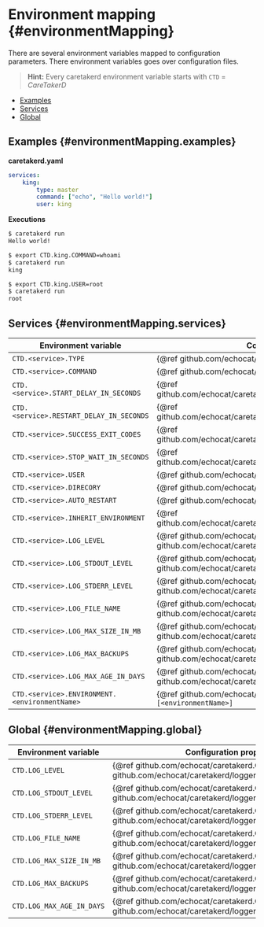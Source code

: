 # Environment mapping {#environmentMapping}

There are several environment variables mapped to configuration parameters. There environment variables goes over configuration files.

> **Hint:** Every caretakerd environment variable starts with ``CTD`` = *CareTakerD*

* [Examples](#configuration.environmentMapping.examples)
* [Services](#configuration.environmentMapping.services)
* [Global](#configuration.environmentMapping.global)

## Examples {#environmentMapping.examples}

**caretakerd.yaml**
```yaml
services:
    king:
        type: master
        command: ["echo", "Hello world!"]
        user: king
```

**Executions**
```bash
$ caretakerd run
Hello world!

$ export CTD.king.COMMAND=whoami
$ caretakerd run
king

$ export CTD.king.USER=root
$ caretakerd run
root
```

## Services {#environmentMapping.services}

| Environment variable | Configuration property |
| --- | --- |
| ``CTD.<service>.TYPE`` | {@ref github.com/echocat/caretakerd/service.Config#Type} |
| ``CTD.<service>.COMMAND`` | {@ref github.com/echocat/caretakerd/service.Config#Command} |
| ``CTD.<service>.START_DELAY_IN_SECONDS`` | {@ref github.com/echocat/caretakerd/service.Config#StartDelayInSeconds} |
| ``CTD.<service>.RESTART_DELAY_IN_SECONDS`` | {@ref github.com/echocat/caretakerd/service.Config#RestartDelayInSeconds} |
| ``CTD.<service>.SUCCESS_EXIT_CODES`` | {@ref github.com/echocat/caretakerd/service.Config#SuccessExitCodes} |
| ``CTD.<service>.STOP_WAIT_IN_SECONDS`` | {@ref github.com/echocat/caretakerd/service.Config#StopWaitInSeconds} |
| ``CTD.<service>.USER`` | {@ref github.com/echocat/caretakerd/service.Config#User} |
| ``CTD.<service>.DIRECORY`` | {@ref github.com/echocat/caretakerd/service.Config#Directory} |
| ``CTD.<service>.AUTO_RESTART`` | {@ref github.com/echocat/caretakerd/service.Config#AutoRestart} |
| ``CTD.<service>.INHERIT_ENVIRONMENT`` | {@ref github.com/echocat/caretakerd/service.Config#InheritEnvironment} |
| ``CTD.<service>.LOG_LEVEL`` | {@ref github.com/echocat/caretakerd/service.Config#Logger}: {@ref github.com/echocat/caretakerd/logger.Config#Level} |
| ``CTD.<service>.LOG_STDOUT_LEVEL`` | {@ref github.com/echocat/caretakerd/service.Config#Logger}: {@ref github.com/echocat/caretakerd/logger.Config#StdoutLevel} |
| ``CTD.<service>.LOG_STDERR_LEVEL`` | {@ref github.com/echocat/caretakerd/service.Config#Logger}: {@ref github.com/echocat/caretakerd/logger.Config#StderrLevel} |
| ``CTD.<service>.LOG_FILE_NAME`` | {@ref github.com/echocat/caretakerd/service.Config#Logger}: {@ref github.com/echocat/caretakerd/logger.Config#Filename} |
| ``CTD.<service>.LOG_MAX_SIZE_IN_MB`` | {@ref github.com/echocat/caretakerd/service.Config#Logger}: {@ref github.com/echocat/caretakerd/logger.Config#MaxSizeInMb} |
| ``CTD.<service>.LOG_MAX_BACKUPS`` | {@ref github.com/echocat/caretakerd/service.Config#Logger}: {@ref github.com/echocat/caretakerd/logger.Config#MaxBackups} |
| ``CTD.<service>.LOG_MAX_AGE_IN_DAYS`` | {@ref github.com/echocat/caretakerd/service.Config#Logger}: {@ref github.com/echocat/caretakerd/logger.Config#MaxAgeInDays} |
| ``CTD.<service>.ENVIRONMENT.<environmentName>`` | {@ref github.com/echocat/caretakerd/service.Config#Environment}``[<environmentName>]`` |

## Global {#environmentMapping.global}

| Environment variable | Configuration property |
| --- | --- |
| ``CTD.LOG_LEVEL`` | {@ref github.com/echocat/caretakerd.Config#Logger}: {@ref github.com/echocat/caretakerd/logger.Config#Level} |
| ``CTD.LOG_STDOUT_LEVEL`` | {@ref github.com/echocat/caretakerd.Config#Logger}: {@ref github.com/echocat/caretakerd/logger.Config#StdoutLevel} |
| ``CTD.LOG_STDERR_LEVEL`` | {@ref github.com/echocat/caretakerd.Config#Logger}: {@ref github.com/echocat/caretakerd/logger.Config#StderrLevel} |
| ``CTD.LOG_FILE_NAME`` | {@ref github.com/echocat/caretakerd.Config#Logger}: {@ref github.com/echocat/caretakerd/logger.Config#Filename} |
| ``CTD.LOG_MAX_SIZE_IN_MB`` | {@ref github.com/echocat/caretakerd.Config#Logger}: {@ref github.com/echocat/caretakerd/logger.Config#MaxSizeInMb} |
| ``CTD.LOG_MAX_BACKUPS`` | {@ref github.com/echocat/caretakerd.Config#Logger}: {@ref github.com/echocat/caretakerd/logger.Config#MaxBackups} |
| ``CTD.LOG_MAX_AGE_IN_DAYS`` | {@ref github.com/echocat/caretakerd.Config#Logger}: {@ref github.com/echocat/caretakerd/logger.Config#MaxAgeInDays} |
